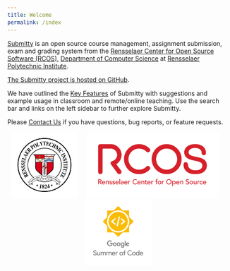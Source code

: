 ```yaml
---
title: Welcome
permalink: /index
---
```


[Submitty](http://submitty.org) 
is an open source course management, assignment submission, exam and
grading system from the [Rensselaer Center for Open Source Software (RCOS)](https://rcos.io/),
[Department of Computer Science](http://www.cs.rpi.edu/) at
[Rensselaer Polytechnic Institute](http://www.rpi.edu/).

[The Submitty project is hosted on GitHub](https://github.com/Submitty/). 


We have outlined the [Key Features](/index/features) of Submitty with
suggestions and example usage in classroom and remote/online teaching.
Use the search bar and links on the left sidebar to further explore
Submitty.

Please [Contact Us](/contact) if you have questions, bug reports, or feature requests.

<center>
<img src="/images/RPI_seal_padding.png" width="150px">
&nbsp;&nbsp;&nbsp;
<img src="/images/RCOS_padding.png" width="300px">
&nbsp;&nbsp;&nbsp;
<img src="/images/GSoC_padding.png" width="150px">
</center>





